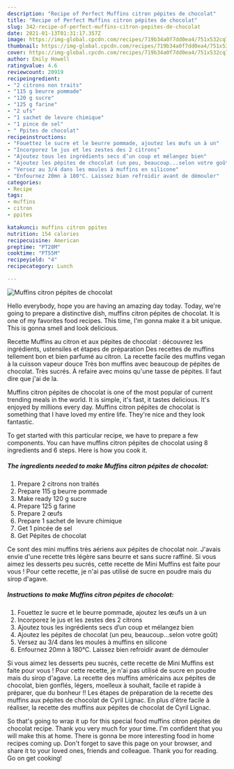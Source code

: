 ```yaml
---
description: "Recipe of Perfect Muffins citron pépites de chocolat"
title: "Recipe of Perfect Muffins citron pépites de chocolat"
slug: 342-recipe-of-perfect-muffins-citron-pepites-de-chocolat
date: 2021-01-13T01:31:17.357Z
image: https://img-global.cpcdn.com/recipes/719b34a0f7dd0ea4/751x532cq70/muffins-citron-pepites-de-chocolat-photo-principale-de-la-recette.jpg
thumbnail: https://img-global.cpcdn.com/recipes/719b34a0f7dd0ea4/751x532cq70/muffins-citron-pepites-de-chocolat-photo-principale-de-la-recette.jpg
cover: https://img-global.cpcdn.com/recipes/719b34a0f7dd0ea4/751x532cq70/muffins-citron-pepites-de-chocolat-photo-principale-de-la-recette.jpg
author: Emily Howell
ratingvalue: 4.6
reviewcount: 20919
recipeingredient:
- "2 citrons non traits"
- "115 g beurre pommade"
- "120 g sucre"
- "125 g farine"
- "2 ufs"
- "1 sachet de levure chimique"
- "1 pince de sel"
- " Ppites de chocolat"
recipeinstructions:
- "Fouettez le sucre et le beurre pommade, ajoutez les œufs un à un"
- "Incorporez le jus et les zestes des 2 citrons"
- "Ajoutez tous les ingrédients secs d’un coup et mélangez bien"
- "Ajoutez les pépites de chocolat (un peu, beaucoup...selon votre goût)"
- "Versez au 3/4 dans les moules à muffins en silicone"
- "Enfournez 20mn à 180°C. Laissez bien refroidir avant de démouler"
categories:
- Recipe
tags:
- muffins
- citron
- ppites

katakunci: muffins citron ppites 
nutrition: 154 calories
recipecuisine: American
preptime: "PT28M"
cooktime: "PT55M"
recipeyield: "4"
recipecategory: Lunch

---
```



![Muffins citron pépites de chocolat](https://img-global.cpcdn.com/recipes/719b34a0f7dd0ea4/751x532cq70/muffins-citron-pepites-de-chocolat-photo-principale-de-la-recette.jpg)

Hello everybody, hope you are having an amazing day today. Today, we're going to prepare a distinctive dish, muffins citron pépites de chocolat. It is one of my favorites food recipes. This time, I'm gonna make it a bit unique. This is gonna smell and look delicious.

Recette Muffins au citron et aux pépites de chocolat : découvrez les ingrédients, ustensiles et étapes de préparation Des recettes de muffins tellement bon et bien parfumé au citron. La recette facile des muffins vegan à la cuisson vapeur douce Très bon muffins avec beaucoup de pépites de chocolat. Très sucrés. À refaire avec moins qu&#39;une tasse de pépites. Il faut dire que j&#39;ai de la.

Muffins citron pépites de chocolat is one of the most popular of current trending meals in the world. It is simple, it's fast, it tastes delicious. It's enjoyed by millions every day. Muffins citron pépites de chocolat is something that I have loved my entire life. They're nice and they look fantastic.


To get started with this particular recipe, we have to prepare a few components. You can have muffins citron pépites de chocolat using 8 ingredients and 6 steps. Here is how you cook it.

<!--inarticleads1-->

##### The ingredients needed to make Muffins citron pépites de chocolat:

1. Prepare 2 citrons non traités
1. Prepare 115 g beurre pommade
1. Make ready 120 g sucre
1. Prepare 125 g farine
1. Prepare 2 œufs
1. Prepare 1 sachet de levure chimique
1. Get 1 pincée de sel
1. Get  Pépites de chocolat


Ce sont des mini muffins très aériens aux pépites de chocolat noir. J&#39;avais envie d&#39;une recette très légère sans beurre et sans sucre raffiné. Si vous aimez les desserts peu sucrés, cette recette de Mini Muffins est faite pour vous ! Pour cette recette, je n&#39;ai pas utilisé de sucre en poudre mais du sirop d&#39;agave. 

<!--inarticleads2-->

##### Instructions to make Muffins citron pépites de chocolat:

1. Fouettez le sucre et le beurre pommade, ajoutez les œufs un à un
1. Incorporez le jus et les zestes des 2 citrons
1. Ajoutez tous les ingrédients secs d’un coup et mélangez bien
1. Ajoutez les pépites de chocolat (un peu, beaucoup...selon votre goût)
1. Versez au 3/4 dans les moules à muffins en silicone
1. Enfournez 20mn à 180°C. Laissez bien refroidir avant de démouler


Si vous aimez les desserts peu sucrés, cette recette de Mini Muffins est faite pour vous ! Pour cette recette, je n&#39;ai pas utilisé de sucre en poudre mais du sirop d&#39;agave. La recette des muffins américains aux pépites de chocolat, bien gonflés, légers, moelleux à souhait, facile et rapide à préparer, que du bonheur !! Les étapes de préparation de la recette des muffins aux pépites de chocolat de Cyril Lignac. En plus d&#39;être facile à réaliser, la recette des muffins aux pépites de chocolat de Cyril Lignac. 

So that's going to wrap it up for this special food muffins citron pépites de chocolat recipe. Thank you very much for your time. I'm confident that you will make this at home. There is gonna be more interesting food in home recipes coming up. Don't forget to save this page on your browser, and share it to your loved ones, friends and colleague. Thank you for reading. Go on get cooking!
